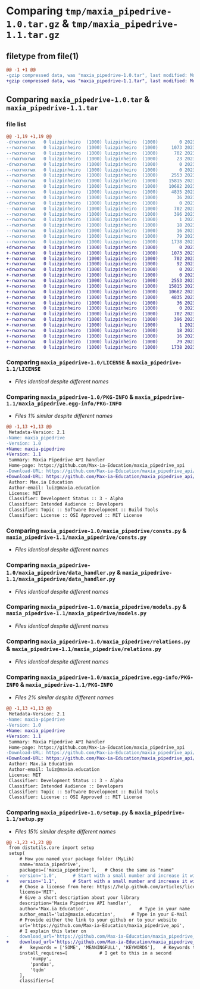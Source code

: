 # Comparing `tmp/maxia_pipedrive-1.0.tar.gz` & `tmp/maxia_pipedrive-1.1.tar.gz`

## filetype from file(1)

```diff
@@ -1 +1 @@
-gzip compressed data, was "maxia_pipedrive-1.0.tar", last modified: Mon Jul 17 13:08:30 2023, max compression
+gzip compressed data, was "maxia_pipedrive-1.1.tar", last modified: Mon Jul 17 13:22:10 2023, max compression
```

## Comparing `maxia_pipedrive-1.0.tar` & `maxia_pipedrive-1.1.tar`

### file list

```diff
@@ -1,19 +1,19 @@
-drwxrwxrwx   0 luizpinheiro  (1000) luizpinheiro  (1000)        0 2023-07-17 13:08:30.564764 maxia_pipedrive-1.0/
--rwxrwxrwx   0 luizpinheiro  (1000) luizpinheiro  (1000)     1073 2023-07-17 12:47:40.000000 maxia_pipedrive-1.0/LICENSE
--rwxrwxrwx   0 luizpinheiro  (1000) luizpinheiro  (1000)      702 2023-07-17 13:08:30.565767 maxia_pipedrive-1.0/PKG-INFO
--rwxrwxrwx   0 luizpinheiro  (1000) luizpinheiro  (1000)       23 2023-07-17 12:49:20.000000 maxia_pipedrive-1.0/README.md
-drwxrwxrwx   0 luizpinheiro  (1000) luizpinheiro  (1000)        0 2023-07-17 13:08:30.355406 maxia_pipedrive-1.0/maxia_pipedrive/
--rwxrwxrwx   0 luizpinheiro  (1000) luizpinheiro  (1000)        0 2023-07-17 12:09:16.000000 maxia_pipedrive-1.0/maxia_pipedrive/__init__.py
--rwxrwxrwx   0 luizpinheiro  (1000) luizpinheiro  (1000)     2553 2023-07-17 12:09:16.000000 maxia_pipedrive-1.0/maxia_pipedrive/consts.py
--rwxrwxrwx   0 luizpinheiro  (1000) luizpinheiro  (1000)    15815 2023-07-17 12:09:16.000000 maxia_pipedrive-1.0/maxia_pipedrive/data_handler.py
--rwxrwxrwx   0 luizpinheiro  (1000) luizpinheiro  (1000)    10682 2023-07-17 12:09:16.000000 maxia_pipedrive-1.0/maxia_pipedrive/models.py
--rwxrwxrwx   0 luizpinheiro  (1000) luizpinheiro  (1000)     4835 2023-07-17 12:09:16.000000 maxia_pipedrive-1.0/maxia_pipedrive/relations.py
--rwxrwxrwx   0 luizpinheiro  (1000) luizpinheiro  (1000)       36 2023-07-17 12:09:16.000000 maxia_pipedrive-1.0/maxia_pipedrive/tests.py
-drwxrwxrwx   0 luizpinheiro  (1000) luizpinheiro  (1000)        0 2023-07-17 13:08:30.531161 maxia_pipedrive-1.0/maxia_pipedrive.egg-info/
--rwxrwxrwx   0 luizpinheiro  (1000) luizpinheiro  (1000)      702 2023-07-17 13:08:29.000000 maxia_pipedrive-1.0/maxia_pipedrive.egg-info/PKG-INFO
--rwxrwxrwx   0 luizpinheiro  (1000) luizpinheiro  (1000)      396 2023-07-17 13:08:30.000000 maxia_pipedrive-1.0/maxia_pipedrive.egg-info/SOURCES.txt
--rwxrwxrwx   0 luizpinheiro  (1000) luizpinheiro  (1000)        1 2023-07-17 13:08:29.000000 maxia_pipedrive-1.0/maxia_pipedrive.egg-info/dependency_links.txt
--rwxrwxrwx   0 luizpinheiro  (1000) luizpinheiro  (1000)       18 2023-07-17 13:08:29.000000 maxia_pipedrive-1.0/maxia_pipedrive.egg-info/requires.txt
--rwxrwxrwx   0 luizpinheiro  (1000) luizpinheiro  (1000)       16 2023-07-17 13:08:29.000000 maxia_pipedrive-1.0/maxia_pipedrive.egg-info/top_level.txt
--rwxrwxrwx   0 luizpinheiro  (1000) luizpinheiro  (1000)       79 2023-07-17 13:08:30.575387 maxia_pipedrive-1.0/setup.cfg
--rwxrwxrwx   0 luizpinheiro  (1000) luizpinheiro  (1000)     1738 2023-07-17 13:08:24.000000 maxia_pipedrive-1.0/setup.py
+drwxrwxrwx   0 luizpinheiro  (1000) luizpinheiro  (1000)        0 2023-07-17 13:22:10.737013 maxia_pipedrive-1.1/
+-rwxrwxrwx   0 luizpinheiro  (1000) luizpinheiro  (1000)     1073 2023-07-17 12:47:40.000000 maxia_pipedrive-1.1/LICENSE
+-rwxrwxrwx   0 luizpinheiro  (1000) luizpinheiro  (1000)      702 2023-07-17 13:22:10.737013 maxia_pipedrive-1.1/PKG-INFO
+-rwxrwxrwx   0 luizpinheiro  (1000) luizpinheiro  (1000)       92 2023-07-17 13:21:25.000000 maxia_pipedrive-1.1/README.md
+drwxrwxrwx   0 luizpinheiro  (1000) luizpinheiro  (1000)        0 2023-07-17 13:22:10.524385 maxia_pipedrive-1.1/maxia_pipedrive/
+-rwxrwxrwx   0 luizpinheiro  (1000) luizpinheiro  (1000)        0 2023-07-17 12:09:16.000000 maxia_pipedrive-1.1/maxia_pipedrive/__init__.py
+-rwxrwxrwx   0 luizpinheiro  (1000) luizpinheiro  (1000)     2553 2023-07-17 12:09:16.000000 maxia_pipedrive-1.1/maxia_pipedrive/consts.py
+-rwxrwxrwx   0 luizpinheiro  (1000) luizpinheiro  (1000)    15815 2023-07-17 12:09:16.000000 maxia_pipedrive-1.1/maxia_pipedrive/data_handler.py
+-rwxrwxrwx   0 luizpinheiro  (1000) luizpinheiro  (1000)    10682 2023-07-17 13:18:46.000000 maxia_pipedrive-1.1/maxia_pipedrive/models.py
+-rwxrwxrwx   0 luizpinheiro  (1000) luizpinheiro  (1000)     4835 2023-07-17 12:09:16.000000 maxia_pipedrive-1.1/maxia_pipedrive/relations.py
+-rwxrwxrwx   0 luizpinheiro  (1000) luizpinheiro  (1000)       36 2023-07-17 12:09:16.000000 maxia_pipedrive-1.1/maxia_pipedrive/tests.py
+drwxrwxrwx   0 luizpinheiro  (1000) luizpinheiro  (1000)        0 2023-07-17 13:22:10.703473 maxia_pipedrive-1.1/maxia_pipedrive.egg-info/
+-rwxrwxrwx   0 luizpinheiro  (1000) luizpinheiro  (1000)      702 2023-07-17 13:22:10.000000 maxia_pipedrive-1.1/maxia_pipedrive.egg-info/PKG-INFO
+-rwxrwxrwx   0 luizpinheiro  (1000) luizpinheiro  (1000)      396 2023-07-17 13:22:10.000000 maxia_pipedrive-1.1/maxia_pipedrive.egg-info/SOURCES.txt
+-rwxrwxrwx   0 luizpinheiro  (1000) luizpinheiro  (1000)        1 2023-07-17 13:22:10.000000 maxia_pipedrive-1.1/maxia_pipedrive.egg-info/dependency_links.txt
+-rwxrwxrwx   0 luizpinheiro  (1000) luizpinheiro  (1000)       18 2023-07-17 13:22:10.000000 maxia_pipedrive-1.1/maxia_pipedrive.egg-info/requires.txt
+-rwxrwxrwx   0 luizpinheiro  (1000) luizpinheiro  (1000)       16 2023-07-17 13:22:10.000000 maxia_pipedrive-1.1/maxia_pipedrive.egg-info/top_level.txt
+-rwxrwxrwx   0 luizpinheiro  (1000) luizpinheiro  (1000)       79 2023-07-17 13:22:10.748485 maxia_pipedrive-1.1/setup.cfg
+-rwxrwxrwx   0 luizpinheiro  (1000) luizpinheiro  (1000)     1738 2023-07-17 13:21:04.000000 maxia_pipedrive-1.1/setup.py
```

### Comparing `maxia_pipedrive-1.0/LICENSE` & `maxia_pipedrive-1.1/LICENSE`

 * *Files identical despite different names*

### Comparing `maxia_pipedrive-1.0/PKG-INFO` & `maxia_pipedrive-1.1/maxia_pipedrive.egg-info/PKG-INFO`

 * *Files 1% similar despite different names*

```diff
@@ -1,13 +1,13 @@
 Metadata-Version: 2.1
-Name: maxia_pipedrive
-Version: 1.0
+Name: maxia-pipedrive
+Version: 1.1
 Summary: Maxia Pipedrive API handler
 Home-page: https://github.com/Max-ia-Education/maxia_pipedrive_api
-Download-URL: https://github.com/Max-ia-Education/maxia_pipedrive_api/archive/refs/tags/v1.0.tar.gz
+Download-URL: https://github.com/Max-ia-Education/maxia_pipedrive_api/archive/refs/tags/v1.1.tar.gz
 Author: Max.ia Education
 Author-email: luiz@maxia.education
 License: MIT
 Classifier: Development Status :: 3 - Alpha
 Classifier: Intended Audience :: Developers
 Classifier: Topic :: Software Development :: Build Tools
 Classifier: License :: OSI Approved :: MIT License
```

### Comparing `maxia_pipedrive-1.0/maxia_pipedrive/consts.py` & `maxia_pipedrive-1.1/maxia_pipedrive/consts.py`

 * *Files identical despite different names*

### Comparing `maxia_pipedrive-1.0/maxia_pipedrive/data_handler.py` & `maxia_pipedrive-1.1/maxia_pipedrive/data_handler.py`

 * *Files identical despite different names*

### Comparing `maxia_pipedrive-1.0/maxia_pipedrive/models.py` & `maxia_pipedrive-1.1/maxia_pipedrive/models.py`

 * *Files identical despite different names*

### Comparing `maxia_pipedrive-1.0/maxia_pipedrive/relations.py` & `maxia_pipedrive-1.1/maxia_pipedrive/relations.py`

 * *Files identical despite different names*

### Comparing `maxia_pipedrive-1.0/maxia_pipedrive.egg-info/PKG-INFO` & `maxia_pipedrive-1.1/PKG-INFO`

 * *Files 2% similar despite different names*

```diff
@@ -1,13 +1,13 @@
 Metadata-Version: 2.1
-Name: maxia-pipedrive
-Version: 1.0
+Name: maxia_pipedrive
+Version: 1.1
 Summary: Maxia Pipedrive API handler
 Home-page: https://github.com/Max-ia-Education/maxia_pipedrive_api
-Download-URL: https://github.com/Max-ia-Education/maxia_pipedrive_api/archive/refs/tags/v1.0.tar.gz
+Download-URL: https://github.com/Max-ia-Education/maxia_pipedrive_api/archive/refs/tags/v1.1.tar.gz
 Author: Max.ia Education
 Author-email: luiz@maxia.education
 License: MIT
 Classifier: Development Status :: 3 - Alpha
 Classifier: Intended Audience :: Developers
 Classifier: Topic :: Software Development :: Build Tools
 Classifier: License :: OSI Approved :: MIT License
```

### Comparing `maxia_pipedrive-1.0/setup.py` & `maxia_pipedrive-1.1/setup.py`

 * *Files 15% similar despite different names*

```diff
@@ -1,23 +1,23 @@
 from distutils.core import setup
 setup(
     # How you named your package folder (MyLib)
     name='maxia_pipedrive',
     packages=['maxia_pipedrive'],   # Chose the same as "name"
-    version='1.0',      # Start with a small number and increase it with every change you make
+    version='1.1',      # Start with a small number and increase it with every change you make
     # Chose a license from here: https://help.github.com/articles/licensing-a-repository
     license='MIT',
     # Give a short description about your library
     description='Maxia Pipedrive API handler',
     author='Max.ia Education',                   # Type in your name
     author_email='luiz@maxia.education',      # Type in your E-Mail
     # Provide either the link to your github or to your website
     url='https://github.com/Max-ia-Education/maxia_pipedrive_api',
     # I explain this later on
-    download_url='https://github.com/Max-ia-Education/maxia_pipedrive_api/archive/refs/tags/v1.0.tar.gz',
+    download_url='https://github.com/Max-ia-Education/maxia_pipedrive_api/archive/refs/tags/v1.1.tar.gz',
     #   keywords = ['SOME', 'MEANINGFULL', 'KEYWORDS'],   # Keywords that define your package best
     install_requires=[            # I get to this in a second
         'numpy',
         'pandas',
         'tqdm'
     ],
     classifiers=[
```

